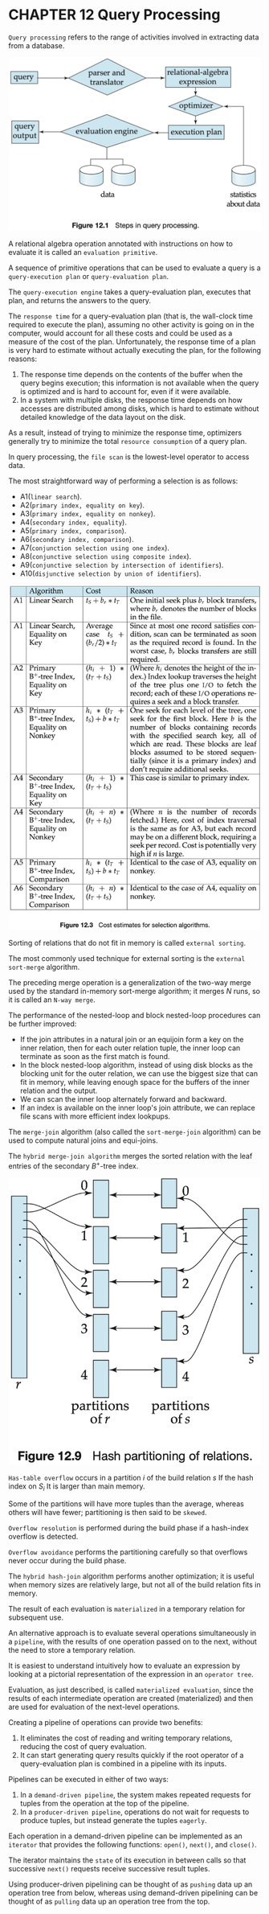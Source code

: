 # CHAPTER 12 Query Processing



`Query processing` refers to the range of activities involved in extracting data from a database.

![12_1](res/12_1.png)

A relational algebra operation annotated with instructions on how to evaluate it is called an `evaluation primitive`.

A sequence of primitive operations that can be used to evaluate a query is a `query-execution plan` or `query-evaluation plan`.

The `query-execution engine` takes a query-evaluation plan, executes that plan, and returns the answers to the query.

The `response time` for a query-evaluation plan (that is, the wall-clock time required to execute the plan), assuming no other activity is going on in the computer, would account for all these costs and could be used as a measure of the cost of the plan. Unfortunately, the response time of a plan is very hard to estimate without actually executing the plan, for the following reasons:

1. The response time depends on the contents of the buffer when the query begins execution; this information is not available when the query is optimized and is hard to account for, even if it were available.
2. In a system with multiple disks, the response time depends on how accesses are distributed among disks, which is hard to estimate without detailed knowledge of the data layout on the disk.

As a result, instead of trying to minimize the response time, optimizers generally try to minimize the total `resource consumption` of a query plan.

In query processing, the `file scan` is the lowest-level operator to access data.

The most straightforward way of performing a selection is as follows:

- A1(`linear search`).
- A2(`primary index, equality on key`).
- A3(`primary index, equality on nonkey`).
- A4(`secondary index, equality`).
- A5(`primary index, comparison`).
- A6(`secondary index, comparison`).
- A7(`conjunction selection using one index`).
- A8(`conjunctive selection using composite index`).
- A9(`conjunctive selection by intersection of identifiers`).
- A10(`disjunctive selection by union of identifiers`).

![12_3](res/12_3.png)

Sorting of relations that do not fit in memory is called `external sorting`.

The most commonly used technique for external sorting is the `external sort-merge` algorithm.

The preceding merge operation is a generalization of the two-way merge used by the standard in-memory sort-merge algorithm; it merges $N$ runs, so it is called an `N-way merge`.

The performance of the nested-loop and block nested-loop procedures can be further improved:

- If the join attributes in a natural join or an equijoin form a key on the inner relation, then for each outer relation tuple, the inner loop can terminate as soon as the first match is found.
- In the block nested-loop algorithm, instead of using disk blocks as the blocking unit for the outer relation, we can use the biggest size that can fit in memory, while leaving enough space for the buffers of the inner relation and the output.
- We can scan the inner loop alternately forward and backward.
- If an index is available on the inner loop's join attribute, we can replace file scans with more efficient index lookpups.

The `merge-join` algorithm (also called the `sort-merge-join` algorithm) can be used to compute natural joins and equi-joins.

The `hybrid merge-join algorithm` merges the sorted relation with the leaf entries of the secondary $B^{+}$-tree index.

![12_9](res/12_9.png)

`Has-table overflow` occurs in a partition $i$ of the build relation $s$ If the hash index on $S_i$ It is larger than main memory.

Some of the partitions will have more tuples than the average, whereas others will have fewer; partitioning is then said to be `skewed`.

`Overflow resolution` is performed during the build phase if a hash-index overflow is detected.

`Overflow avoidance` performs the partitioning carefully so that overflows never occur during the build phase.

The `hybrid hash-join` algorithm performs another optimization; it is useful when memory sizes are relatively large, but not all of the build relation fits in memory.

The result of each evaluation is `materialized` in a temporary relation for subsequent use.

An alternative approach is to evaluate several operations simultaneously in a `pipeline`, with the results of one operation passed on to the next, without the need to store a temporary relation.

It is easiest to understand intuitively how to evaluate an expression by looking at a pictorial representation of the expression in an `operator tree`.

Evaluation, as just described, is called `materialized evaluation`, since the results of each intermediate operation are created (materialized) and then are used for evaluation of the next-level operations.

Creating a pipeline of operations can provide two benefits:

1. It eliminates the cost of reading and writing temporary relations, reducing the cost of query evaluation.
2. It can start generating query results quickly if the root operator of a query-evaluation plan is combined in a pipeline with its inputs.

Pipelines can be executed in either of two ways:

1. In a `demand-driven pipeline`, the system makes repeated requests for tuples from the operation at the top of the pipeline.
2. In a `producer-driven pipeline`, operations do not wait for requests to produce tuples, but instead generate the tuples `eagerly`.

Each operation in a demand-driven pipeline can be implemented as an `iterator` that provides the following functions: `open()`, `next()`, and `close()`.

The iterator maintains the `state` of its execution in between calls so that successive `next()` requests receive successive result tuples.

Using producer-driven pipelining can be thought of as `pushing` data up an operation tree from below, whereas using demand-driven pipelining can be thought of as `pulling` data up an operation tree from the top.
